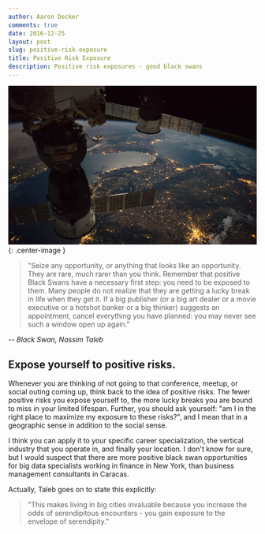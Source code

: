 ```yaml
---
author: Aaron Decker
comments: true
date: 2016-12-25
layout: post
slug: positive-risk-exposure
title: Positive Risk Exposure
description: Positive risk exposures - good black swans
---
```


![earth from cupola](/images/misc/from_cupola_1_800.jpg){: .center-image }

> "Seize any opportunity, or anything that looks like an opportunity. They are rare, much rarer than you think. Remember that positive Black Swans have a necessary first step: you need to be exposed to them. Many people do not realize that they are getting a lucky break in life when they get it. If a big publisher (or a big art dealer or a movie executive or a hotshot banker or a big thinker) suggests an appointment, cancel everything you have planned: you may never see such a window open up again."

  -- _Black Swan, Nassim Taleb_


## Expose yourself to positive risks.

Whenever you are thinking of not going to that conference, meetup, or social outing coming up, think back to the idea of positive risks. The fewer positive risks you expose yourself to, the more lucky breaks you are bound to miss in your limited lifespan. Further, you should ask yourself: "am I in the right place to maximize my exposure to these risks?", and I mean that in a geographic sense in addition to the social sense.

I think you can apply it to your specific career specialization, the vertical industry that you operate in, and finally your location. I don't know for sure, but I would suspect that there are more positive black swan opportunities for big data specialists working in finance in New York, than business management consultants in Caracas.

Actually, Taleb goes on to state this explicitly:

> "This makes living in big cities invaluable because you increase the odds of serendipitous encounters - you gain exposure to the envelope of serendipity."

